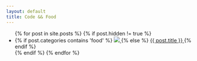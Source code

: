 ```yaml
---
layout: default
title: Code && Food
---
```

<ul class="posts">
{% for post in site.posts %}
  {% if post.hidden != true %}
  <li data-post="scroll-in-view" class="post {{post.categories}}">
  	{% if post.categories contains 'food' %}
  	<a href="{{ post.url }}">
	  	<img src="{{post.image}}" />
	  </a>
		{% else %}
    <a href="{{ post.url }}">
      <span>{{ post.title }}</span>
      <!-- <span class="meta h4 b">{{ post.date | date: "%A %-d %B %Y" }}</span> -->
      <!-- {{ post.excerpt }} -->
    </a>
    {% endif %}
  </li>
  {% endif %}
{% endfor %}
</ul>